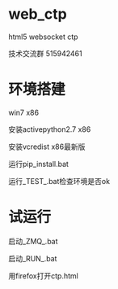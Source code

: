 # web_ctp
html5 websocket ctp

技术交流群  515942461

环境搭建
========
win7 x86

安装activepython2.7 x86

安装vcredist x86最新版

运行pip_install.bat

运行_TEST_.bat检查环境是否ok

试运行
======
启动_ZMQ_.bat

启动_RUN_.bat

用firefox打开ctp.html